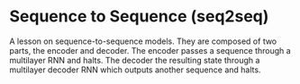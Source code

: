 # Sequence to Sequence (seq2seq)

A lesson on sequence-to-sequence models. They are composed of two parts, the encoder and decoder. The encoder passes a sequence through a multilayer RNN and halts. The decoder the resulting state through a multilayer decoder RNN which outputs another sequence and halts.
